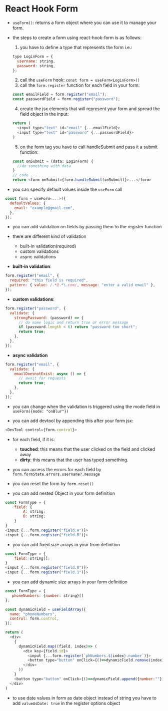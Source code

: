 # React Hook Form

- `useForm()`: returns a form object where you can use it to manage your form.

- the steps to create a form using react-hook-form is as follows:

  1. you have to define a type that represents the form i.e.:

  ```js
  type LoginForm = {
    username: string,
    password: string,
  };
  ```

  2. call the `useForm` hook: `const form = useForm<LoginForm>()`
  3. call the `form.register` function for each field in your form:

  ```js
  const emailField = form.register("email");
  const passwordField = form.register("password");
  ```

  4. create the jsx elements that will represent your form and spread the field object in the input:

  ```js
  return (
    <input type="text" id="email" {...emailField}>
    <input type="text" id="password" {...passwordField}>
  )
  ```

  5. on the form tag you have to call handleSubmit and pass it a submit function:

  ```js
  const onSubmit = (data: LoginForm) {
    //do something with data
  }
  // code ...
  return <form onSubmit={form.handleSubmit(onSubmit)}>...</form>
  ```

- you can specify default values inside the `useForm` call

```js
const form = useForm<...>({
  defaultValues: {
    email: "example@gmail.com",
  },
});
```

- you can add validation on fields by passing them to the register function
- there are different kind of validation

  - built-in validation(required)
  - custom validations
  - async validations

- **built-in validation**:

```js
form.register("email", {
  required: "this field is required",
  pattern: { value: /.*@.*\.com/, message: "enter a valid email" },
});
```

- **custom validations**:

```js
form.register("password", {
  validate: {
    strongPassword: (password) => {
      // do some logic and return true or error message
      if (password.length < 6) return "password too short";
      return true;
    },
  },
});
```

- **async validation**

```js
form.register("email", {
  validate: {
    emailDoesnotExist: async () => {
      // await for requests
      return true;
    },
  },
});
```

- you can change when the validation is triggered using the mode field in `useForm({mode: "onBlur"})`

- you can add devtool by appending this after your form jsx:

```js
<DevTool control={form.control}>
```

- for each field, if it is:

  - **touched**: this means that the user clicked on the field and clicked away
  - **dirty**: this means that the user has typed something.

- you can access the errors for each field by `form.formState.errors.username?.message`

- you can reset the form by `form.reset()`
- you can add nested Object in your form definition

```js
const FormType = {
    field: {
        A: string;
        B: string;
    }
}
<input {...form.register("field.A")}>
<input {...form.register("field.B")}>
```

- you can add fixed size arrays in your from definition

```js
const FormType = {
    field: string[];
}
<input {...form.register("field.0")}>
<input {...form.register("field.1")}>
```

- you can add dynamic size arrays in your form definition

```js
const FormType = {
   phoneNumbers: {number: string}[]
};

const dynamicField = useFieldArray({
  name: "phoneNumbers",
  control: form.control,
});

return (
  <div>
    {
      dynamicField.map((field, index)=> (
        <div key={field.id}>
          <input {...form.register(`phNumbers.${index}.number`)}>
          <button type="button" onClick={()=>dynamicField.remove(index)}>Remove</button>
        </div>
      ))
    }
    <button type="button" onClick={()=>dynamicField.append({number:""})}>Add</button>
  </div>
)
```

- to use date values in form as date object instead of string you have to add `valueAsDate: true` in the register options object
